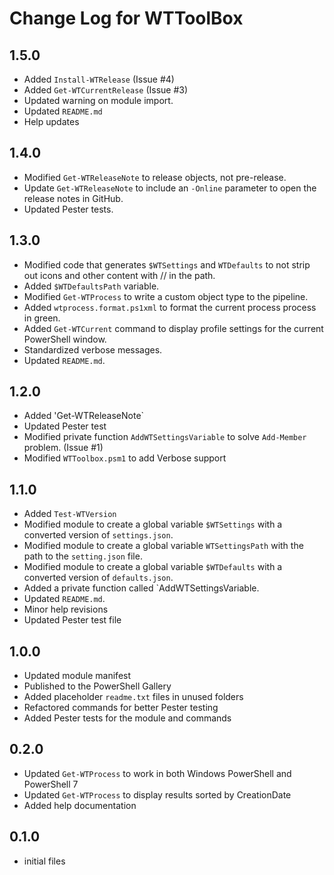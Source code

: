 # Change Log for WTToolBox

## 1.5.0

+ Added `Install-WTRelease` (Issue #4)
+ Added `Get-WTCurrentRelease` (Issue #3)
+ Updated warning on module import.
+ Updated `README.md`
+ Help updates

## 1.4.0

+ Modified `Get-WTReleaseNote` to release objects, not pre-release.
+ Update `Get-WTReleaseNote` to include an `-Online` parameter to open the release notes in GitHub.
+ Updated Pester tests.

## 1.3.0

+ Modified code that generates `$WTSettings` and `WTDefaults` to not strip out icons and other content with // in the path.
+ Added `$WTDefaultsPath` variable.
+ Modified `Get-WTProcess` to write a custom object type to the pipeline.
+ Added `wtprocess.format.ps1xml` to format the current process process in green.
+ Added `Get-WTCurrent` command to display profile settings for the current PowerShell window.
+ Standardized verbose messages.
+ Updated `README.md`.

## 1.2.0

+ Added 'Get-WTReleaseNote`
+ Updated Pester test
+ Modified private function `AddWTSettingsVariable` to solve `Add-Member` problem. (Issue #1)
+ Modified `WTToolbox.psm1` to add Verbose support

## 1.1.0

+ Added `Test-WTVersion`
+ Modified module to create a global variable `$WTSettings` with a converted version of `settings.json`.
+ Modified module to create a global variable `WTSettingsPath` with the path to the `setting.json` file.
+ Modified module to create a global variable `$WTDefaults` with a converted version of `defaults.json`.
+ Added a private function called `AddWTSettingsVariable.
+ Updated `README.md`.
+ Minor help revisions
+ Updated Pester test file

## 1.0.0

+ Updated module manifest
+ Published to the PowerShell Gallery
+ Added placeholder `readme.txt` files in unused folders
+ Refactored commands for better Pester testing
+ Added Pester tests for the module and commands

## 0.2.0

+ Updated `Get-WTProcess` to work in both Windows PowerShell and PowerShell 7
+ Updated `Get-WTProcess` to display results sorted by CreationDate
+ Added help documentation

## 0.1.0

+ initial files
